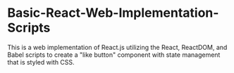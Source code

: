 # Basic-React-Web-Implementation-Scripts
This is a web implementation of React.js utilizing the React, ReactDOM, and Babel scripts to create a "like button" component with state management that is styled with CSS.

